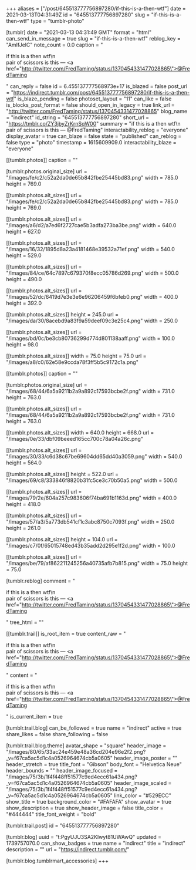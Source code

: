 +++
aliases = ["/post/645513777756897280/if-this-is-a-then-wtf"]
date = 2021-03-13T04:31:49Z
id = "645513777756897280"
slug = "if-this-is-a-then-wtf"
type = "tumblr-photo"

[tumblr]
date = "2021-03-13 04:31:49 GMT"
format = "html"
can_send_in_message = true
slug = "if-this-is-a-then-wtf"
reblog_key = "AmIfJelC"
note_count = 0.0
caption = "<p>if this is a                            then wtf\n<br/>pair of scissors                    is this — <a href=\"http://twitter.com/FredTaming/status/1370454331477028865\">@FredTaming</a></p>"
can_reply = false
id = 6.455137777568973e+17
is_blazed = false
post_url = "https://indirect.tumblr.com/post/645513777756897280/if-this-is-a-then-wtf"
is_blaze_pending = false
photoset_layout = "11"
can_like = false
is_blocks_post_format = false
should_open_in_legacy = true
link_url = "http://twitter.com/FredTaming/status/1370454331477028865"
blog_name = "indirect"
id_string = "645513777756897280"
short_url = "https://tmblr.co/ZY3jbyZrKrnSqW00"
summary = "if this is a                            then wtf\n pair of scissors                    is this — @FredTaming"
interactability_reblog = "everyone"
display_avatar = true
can_blaze = false
state = "published"
can_reblog = false
type = "photo"
timestamp = 1615609909.0
interactability_blaze = "everyone"

[[tumblr.photos]]
caption = ""

[tumblr.photos.original_size]
url = "/images/fe/c2/c52a2da0de65b842fbe25445bd83.png"
width = 785.0
height = 769.0

[[tumblr.photos.alt_sizes]]
url = "/images/fe/c2/c52a2da0de65b842fbe25445bd83.png"
width = 785.0
height = 769.0

[[tumblr.photos.alt_sizes]]
url = "/images/a6/d2/a7ed6f2727cae5b3adfa273ba3be.png"
width = 640.0
height = 627.0

[[tumblr.photos.alt_sizes]]
url = "/images/16/32/1895d8a23a4181468e39532a71ef.png"
width = 540.0
height = 529.0

[[tumblr.photos.alt_sizes]]
url = "/images/84/ce/64c7897c679370f8ecc05786d269.png"
width = 500.0
height = 490.0

[[tumblr.photos.alt_sizes]]
url = "/images/52/dc/6419d7e3e3e6e96206459f6bfeb0.png"
width = 400.0
height = 392.0

[[tumblr.photos.alt_sizes]]
height = 245.0
url = "/images/da/30/8acebd9a83f9a59deef09c3e25c4.png"
width = 250.0

[[tumblr.photos.alt_sizes]]
url = "/images/bd/0c/be3cb80736299d774d801138aaff.png"
width = 100.0
height = 98.0

[[tumblr.photos.alt_sizes]]
width = 75.0
height = 75.0
url = "/images/a8/c0/62e58e9ccda78f3ff5b5c9172c1a.png"

[[tumblr.photos]]
caption = ""

[tumblr.photos.original_size]
url = "/images/68/44/6a5a9211b2a9a892c17593bcbe2f.png"
width = 731.0
height = 763.0

[[tumblr.photos.alt_sizes]]
url = "/images/68/44/6a5a9211b2a9a892c17593bcbe2f.png"
width = 731.0
height = 763.0

[[tumblr.photos.alt_sizes]]
width = 640.0
height = 668.0
url = "/images/0e/33/dbf09beeed165cc700c78a04a26c.png"

[[tumblr.photos.alt_sizes]]
url = "/images/30/33/c6d38c67be69604dd65dd40a3059.png"
width = 540.0
height = 564.0

[[tumblr.photos.alt_sizes]]
height = 522.0
url = "/images/69/c8/333846f8820b31fc5ce3c70b50a5.png"
width = 500.0

[[tumblr.photos.alt_sizes]]
url = "/images/79/2e/604a257c983606f74ba691b1163d.png"
width = 400.0
height = 418.0

[[tumblr.photos.alt_sizes]]
url = "/images/57/a3/5a773db541cf1c3abc8750c7093f.png"
width = 250.0
height = 261.0

[[tumblr.photos.alt_sizes]]
height = 104.0
url = "/images/c7/0f/65015748ed43b35add2d295e1f2d.png"
width = 100.0

[[tumblr.photos.alt_sizes]]
url = "/images/be/79/af862211245256a40735afb7b815.png"
width = 75.0
height = 75.0

[tumblr.reblog]
comment = "<p>if this is a                            then wtf\n<br>pair of scissors                    is this — <a href=\"http://twitter.com/FredTaming/status/1370454331477028865\">@FredTaming</a></p>"
tree_html = ""

[[tumblr.trail]]
is_root_item = true
content_raw = "<p>if this is a                            then wtf\n<br>pair of scissors                    is this — <a href=\"http://twitter.com/FredTaming/status/1370454331477028865\">@FredTaming</a></p>"
content = "<p>if this is a                            then wtf\n<br />pair of scissors                    is this &mdash; <a href=\"http://twitter.com/FredTaming/status/1370454331477028865\">@FredTaming</a></p>"
is_current_item = true

[tumblr.trail.blog]
can_be_followed = true
name = "indirect"
active = true
share_likes = false
share_following = false

[tumblr.trail.blog.theme]
avatar_shape = "square"
header_image = "/images/80/65/33ac24e459e48a36cd204e96e2f2.png?_v=f67ca5ac5d1c4a0526964674cb5a0605"
header_image_poster = ""
header_stretch = true
title_font = "Gibson"
body_font = "Helvetica Neue"
header_bounds = ""
header_image_focused = "/images/75/3b/1f4f448ff51577c9ed4ecc61a434.png?_v=f67ca5ac5d1c4a0526964674cb5a0605"
header_image_scaled = "/images/75/3b/1f4f448ff51577c9ed4ecc61a434.png?_v=f67ca5ac5d1c4a0526964674cb5a0605"
link_color = "#529ECC"
show_title = true
background_color = "#FAFAFA"
show_avatar = true
show_description = true
show_header_image = false
title_color = "#444444"
title_font_weight = "bold"

[tumblr.trail.post]
id = "645513777756897280"

[tumblr.blog]
uuid = "t:PgyUJU3SA2Klwyt81UWAwQ"
updated = 1739757070.0
can_show_badges = true
name = "indirect"
title = "indirect"
description = ""
url = "https://indirect.tumblr.com/"

[tumblr.blog.tumblrmart_accessories]
+++
